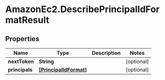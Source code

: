 # AmazonEc2.DescribePrincipalIdFormatResult

## Properties

Name | Type | Description | Notes
------------ | ------------- | ------------- | -------------
**nextToken** | **String** |  | [optional] 
**principals** | [**[PrincipalIdFormat]**](PrincipalIdFormat.md) |  | [optional] 


